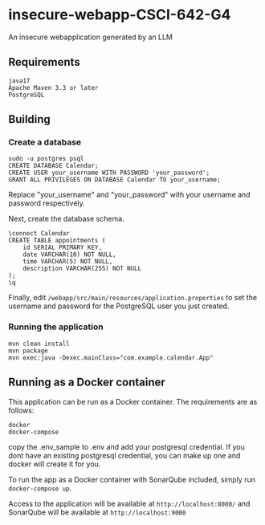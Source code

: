 # insecure-webapp-CSCI-642-G4
An insecure webapplication generated by an LLM

## Requirements

	java17
	Apache Maven 3.3 or later
	PostgreSQL

## Building

### Create a database

    sudo -u postgres psql
    CREATE DATABASE Calendar;
    CREATE USER your_username WITH PASSWORD 'your_password';
    GRANT ALL PRIVILEGES ON DATABASE Calendar TO your_username;

Replace "your_username" and "your_password" with your username and password respectively.

Next, create the database schema.

    \connect Calendar
    CREATE TABLE appointments (
        id SERIAL PRIMARY KEY,
        date VARCHAR(10) NOT NULL,
        time VARCHAR(5) NOT NULL,
        description VARCHAR(255) NOT NULL
    );
    \q

Finally, edit ``/webapp/src/main/resources/application.properties`` to set the username and password for the PostgreSQL user you just created.

### Running the application

	mvn clean install
	mvn package
	mvn exec:java -Dexec.mainClass="com.example.calendar.App"

## Running as a Docker container

This application can be run as a Docker container. The requirements are as follows:

    docker
    docker-compose

copy the .env_sample to .env and add your postgresql credential. If you dont have an existing postgresql credential, you can make up one
and docker will create it for you.

To run the app as a Docker container with SonarQube included, simply run ``docker-compose up``. 

Access to the application will be available at ``http://localhost:8080/`` and SonarQube will be available at ``http://localhost:9000``